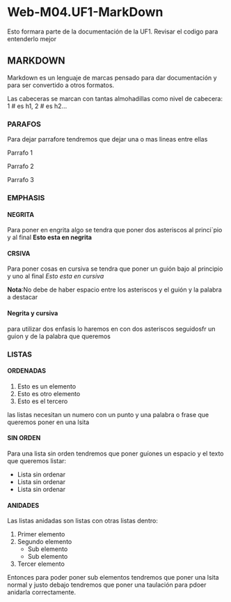 # Web-M04.UF1-MarkDown

Esto formara parte de la documentación de la UF1. Revisar el codigo para entenderlo mejor

## MARKDOWN
Markdown es un lenguaje de marcas pensado para dar documentación y para ser convertido a otros formatos.

Las cabeceras se marcan con tantas almohadillas como nivel de cabecera: 1 # es h1, 2 # es h2...

### PARAFOS

Para dejar parrafore tendremos que dejar una o mas lineas entre ellas

Parrafo 1 

Parrafo 2

Parrafo 3

### EMPHASIS

#### NEGRITA

Para poner en engrita algo se tendra que poner dos asteriscos al princi`pio y al final **Esto esta en negrita**

#### CRSIVA

Para poner cosas en cursiva se tendra que poner un guión bajo al principio y uno al final _Esto esta en cursiva_

**Nota**:No debe de haber espacio entre los asteriscos y el guión y la palabra a destacar

#### Negrita y cursiva

para utilizar dos enfasis lo haremos en con dos asteriscos seguidosfr un guion y de la palabra que queremos

### LISTAS

#### ORDENADAS

1. Esto es un elemento
2. Esto es otro elemento
3. Esto es el tercero

las listas necesitan un numero con un punto y una palabra o frase que queremos poner en una lsita

#### SIN ORDEN

Para una lista sin orden tendremos que poner guíones  un espacio y el texto que queremos listar:

- Lista sin ordenar
- Lista sin ordenar
- Lista sin ordenar

#### ANIDADES

Las listas anidadas son listas con otras listas dentro:

1. Primer elemento
2. Segundo elemento
	- Sub elemento 
	- Sub elemento
3. Tercer elemento

Entonces para poder poner sub elementos tendremos que poner una lsita normal y justo debajo tendremos que poner una taulación para pdoer anidarla correctamente.
